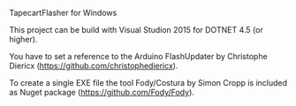 TapecartFlasher for Windows 

This project can be build with Visual Studion 2015 for DOTNET 4.5 (or higher).

You have to set a reference to the Arduino FlashUpdater by Christophe Diericx 
(https://github.com/christophediericx).

To create a single EXE file the tool Fody/Costura by Simon Cropp is included as
Nuget package (https://github.com/Fody/Fody).
